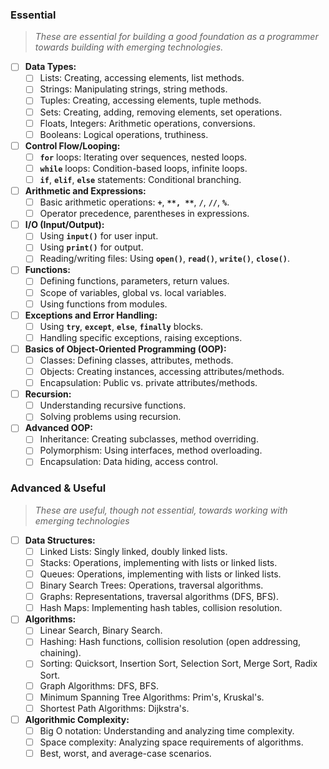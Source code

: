 ### Essential

> *These are essential for building a good foundation as a programmer towards building with emerging technologies.*
> 
- [ ] **Data Types:**
    - [ ] Lists: Creating, accessing elements, list methods.
    - [ ] Strings: Manipulating strings, string methods.
    - [ ] Tuples: Creating, accessing elements, tuple methods.
    - [ ] Sets: Creating, adding, removing elements, set operations.
    - [ ] Floats, Integers: Arithmetic operations, conversions.
    - [ ] Booleans: Logical operations, truthiness.
- [ ] **Control Flow/Looping:**
    - [ ] **`for`** loops: Iterating over sequences, nested loops.
    - [ ] **`while`** loops: Condition-based loops, infinite loops.
    - [ ] **`if`**, **`elif`**, **`else`** statements: Conditional branching.
- [ ] **Arithmetic and Expressions:**
    - [ ] Basic arithmetic operations: **`+`**, **``**, **``**, **`/`**, **`//`**, **`%`**.
    - [ ] Operator precedence, parentheses in expressions.
- [ ] **I/O (Input/Output):**
    - [ ] Using **`input()`** for user input.
    - [ ] Using **`print()`** for output.
    - [ ] Reading/writing files: Using **`open()`**, **`read()`**, **`write()`**, **`close()`**.
- [ ] **Functions:**
    - [ ] Defining functions, parameters, return values.
    - [ ] Scope of variables, global vs. local variables.
    - [ ] Using functions from modules.
- [ ] **Exceptions and Error Handling:**
    - [ ] Using **`try`**, **`except`**, **`else`**, **`finally`** blocks.
    - [ ] Handling specific exceptions, raising exceptions.
- [ ] **Basics of Object-Oriented Programming (OOP):**
    - [ ] Classes: Defining classes, attributes, methods.
    - [ ] Objects: Creating instances, accessing attributes/methods.
    - [ ] Encapsulation: Public vs. private attributes/methods.
- [ ] **Recursion:**
    - [ ] Understanding recursive functions.
    - [ ] Solving problems using recursion.
- [ ] **Advanced OOP:**
    - [ ] Inheritance: Creating subclasses, method overriding.
    - [ ] Polymorphism: Using interfaces, method overloading.
    - [ ] Encapsulation: Data hiding, access control.

### Advanced & Useful

> *These are useful, though not essential, towards working with emerging technologies*
> 
- [ ] **Data Structures:**
    - [ ] Linked Lists: Singly linked, doubly linked lists.
    - [ ] Stacks: Operations, implementing with lists or linked lists.
    - [ ] Queues: Operations, implementing with lists or linked lists.
    - [ ] Binary Search Trees: Operations, traversal algorithms.
    - [ ] Graphs: Representations, traversal algorithms (DFS, BFS).
    - [ ] Hash Maps: Implementing hash tables, collision resolution.
- [ ] **Algorithms:**
    - [ ] Linear Search, Binary Search.
    - [ ] Hashing: Hash functions, collision resolution (open addressing, chaining).
    - [ ] Sorting: Quicksort, Insertion Sort, Selection Sort, Merge Sort, Radix Sort.
    - [ ] Graph Algorithms: DFS, BFS.
    - [ ] Minimum Spanning Tree Algorithms: Prim's, Kruskal's.
    - [ ] Shortest Path Algorithms: Dijkstra's.
- [ ] **Algorithmic Complexity:**
    - [ ] Big O notation: Understanding and analyzing time complexity.
    - [ ] Space complexity: Analyzing space requirements of algorithms.
    - [ ] Best, worst, and average-case scenarios.
